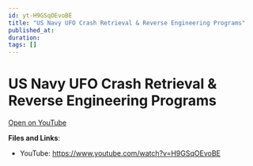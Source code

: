 ```yaml
---
id: yt-H9GSqOEvoBE
title: "US Navy UFO Crash Retrieval & Reverse Engineering Programs"
published_at: 
duration: 
tags: []
---
```


# US Navy UFO Crash Retrieval & Reverse Engineering Programs

[Open on YouTube](https://www.youtube.com/watch?v=H9GSqOEvoBE)

**Files and Links**:
- YouTube: https://www.youtube.com/watch?v=H9GSqOEvoBE

